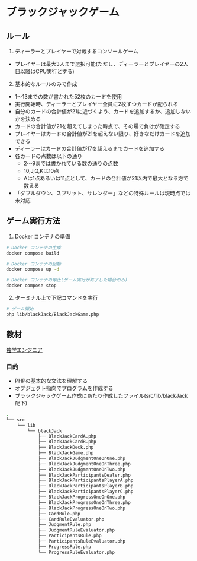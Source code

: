 # ブラックジャックゲーム

## ルール

1. ディーラーとプレイヤーで対戦するコンソールゲーム
  - プレイヤーは最大3人まで選択可能(ただし、ディーラーとプレイヤーの2人目以降はCPU実行とする)
2. 基本的なルールのみで作成
  - 1〜13までの数が書かれた52枚のカードを使用
  - 実行開始時、ディーラーとプレイヤー全員に2枚ずつカードが配られる
  - 自分のカードの合計値が21に近づくよう、カードを追加するか、追加しないかを決める
  - カードの合計値が21を超えてしまった時点で、その場で負けが確定する
  - プレイヤーはカードの合計値が21を超えない限り、好きなだけカードを追加できる
  - ディーラーはカードの合計値が17を超えるまでカードを追加する
  - 各カードの点数は以下の通り
    - 2〜9までは書かれている数の通りの点数
    - 10,J,Q,Kは10点
    - Aは1点あるいは11点として、カードの合計値が21以内で最大となる方で数える
  - 「ダブルダウン、スプリット、サレンダー」などの特殊ルールは現時点では未対応

## ゲーム実行方法

1. Docker コンテナの準備

```bash
# Docker コンテナの生成
docker compose build

# Docker コンテナの起動
docker compose up -d

# Docker コンテナの停止(ゲーム実行が終了した場合のみ)
docker compose stop
```

2. ターミナル上で下記コマンドを実行

```bash
# ゲーム開始
php lib/blackJack/BlackJackGame.php
```

## 教材

[独学エンジニア](https://dokugaku-engineer.com/)

### 目的

* PHPの基本的な文法を理解する
* オブジェクト指向でプログラムを作成する
* ブラックジャックゲーム作成にあたり作成したファイル(src/lib/blackJack配下)
```bash
.
└── src
    └── lib
        └── blackJack
            ├── BlackJackCardA.php
            ├── BlackJackCardB.php
            ├── BlackJackDeck.php
            ├── BlackJackGame.php
            ├── BlackJackJudgmentOneOnOne.php
            ├── BlackJackJudgmentOneOnThree.php
            ├── BlackJackJudgmentOneOnTwo.php
            ├── BlackJackParticipantsDealer.php
            ├── BlackJackParticipantsPlayerA.php
            ├── BlackJackParticipantsPlayerB.php
            ├── BlackJackParticipantsPlayerC.php
            ├── BlackJackProgressOneOnOne.php
            ├── BlackJackProgressOneOnThree.php
            ├── BlackJackProgressOneOnTwo.php
            ├── CardRule.php
            ├── CardRuleEvaluator.php
            ├── JudgmentRule.php
            ├── JudgmentRuleEvaluator.php
            ├── ParticipantsRule.php
            ├── ParticipantsRuleEvaluator.php
            ├── ProgressRule.php
            └── ProgressRuleEvaluator.php
```
